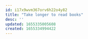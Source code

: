 ```yaml
---
id: i17x9wvm367orv6h22o4y82
title: "Take longer to read books"
desc: ''
updated: 1655335005608
created: 1655334994422
---
```



